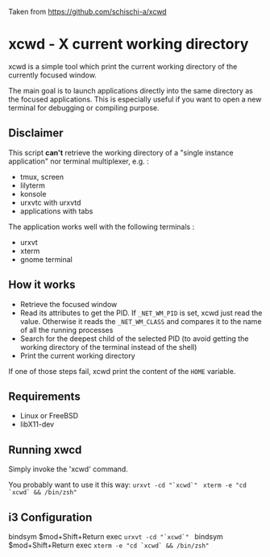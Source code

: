 Taken from https://github.com/schischi-a/xcwd

xcwd - X current working directory
==================================
xcwd is a simple tool which print the current working directory of the
currently focused window.

The main goal is to launch applications directly into the same directory
as the focused applications. This is especially useful if you want to open
a new terminal for debugging or compiling purpose.

Disclaimer
----------
This script **can't** retrieve the working directory of a "single instance
application" nor terminal multiplexer, e.g. :
  - tmux, screen
  - lilyterm
  - konsole
  - urxvtc with urxvtd
  - applications with tabs

The application works well with the following terminals :
  - urxvt
  - xterm
  - gnome terminal

How it works
------------
  - Retrieve the focused window
  - Read its attributes to get the PID. If `_NET_WM_PID` is set, xcwd just
    read the value. Otherwise it reads the `_NET_WM_CLASS` and compares it to
    the name of all the running processes
  - Search for the deepest child of the selected PID (to avoid getting the
    working directory of the terminal instead of the shell)
  - Print the current working directory

If one of those steps fail, xcwd print the content of the `HOME` variable.

Requirements
------------
  - Linux or FreeBSD
  - libX11-dev

Running xwcd
------------
Simply invoke the 'xcwd' command.

You probably want to use it this way:
    ``urxvt -cd "`xcwd`" ``
    ``xterm -e "cd `xcwd` && /bin/zsh"``

i3 Configuration
----------------
bindsym $mod+Shift+Return exec ``urxvt -cd "`xcwd`" ``
bindsym $mod+Shift+Return exec ``xterm -e "cd `xcwd` && /bin/zsh"``
